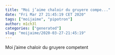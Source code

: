 ```yaml
---
title: "Moi j’aime chaloir du gruyere compe..."
date: "Fri Mar 27 21:45:19 CET 2020"
tags: ["moijaime", "pipotron"]
author: m1ch3l
categories: ["generated"]
slug: "moijaime/2020-03-27-21:45:19"
---
```


Moi j’aime chaloir du gruyere competent
